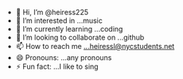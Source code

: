 - 👋 Hi, I’m @heiress225
- 👀 I’m interested in ...music
- 🌱 I’m currently learning ...coding
- 💞️ I’m looking to collaborate on ...github
- 📫 How to reach me ...heiressl@nycstudents.net
- 😄 Pronouns: ...any pronouns
- ⚡ Fun fact: ...I like to sing

<!---
heiress225/heiress225 is a ✨ special ✨ repository because its `README.md` (this file) appears on your GitHub profile.
You can click the Preview link to take a look at your changes.
--->
